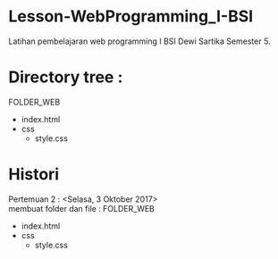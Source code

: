 # Lesson-WebProgramming_I-BSI
Latihan pembelajaran web programming I BSI Dewi Sartika Semester 5.

# Directory tree : 
FOLDER_WEB
- index.html
- css
    - style.css

# Histori
Pertemuan 2 : <Selasa, 3 Oktober 2017>  
membuat folder dan file : 
FOLDER_WEB
- index.html
- css
    - style.css

